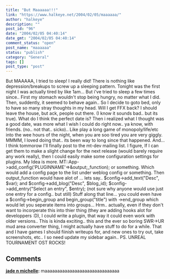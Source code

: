 ```yaml
---
title: "But Maaaaaa!!!"
link: "https://www.halkeye.net/2004/02/05/maaaaaa/"
author: "halkeye"
description: ""
post_id: "96"
date: "2004/02/05 04:40:14"
date_gmt: "2004/02/05 04:40:14"
comment_status: "open"
post_name: "maaaaaa"
status: "publish"
category: "General"
tags: []
post_type: "post"
---
```


But MAAAAA, I tried to sleep! I really did! There is nothing like depression/breakups to screw up a sleeping pattern. Tonight was the first night I was actually tired by like 1am... But i've tried to sleep a few times since.. First my stomach wouldn't stop being hungry, no matter what I did. Then, suddently, it seemed to behave again.. So I decide to goto bed, only to have so many stray thoughts in my head. Will I get FFX back? I should leave the house, but ack, people out there. (I know it sounds bad.. but its true). What do I think the perfect date is? Then i realized what I thought was a good date, was more what I wish I could do right now.. ya know, with friends. (no.. not that.. sicko).. Like play a long game of monopoly/life/etc into the wee hours of the night, when you are soo tired you are very giggly. MMMM, I loved doing that.. its been way to long since that happened. And... I think tommorow I'll finally post to the mt-dev mailing list. I figure, If I can get them to make a slight change for the next release (would barely require any work really), then I could easily make some configuration settings for plugins. My Idea is more. MT::App->add_config('PLUGINNAME'=>&output;_function); or something. Which would add a config page to the list under weblog config or something. Then output_function would have alot of ... lets say.. $config->add_text("Desc", \$var); and $config->add_blog("Desc", \$blog_id); $config->add_entry("Select an entry", \$entry); (not sure why anyone would use just one entry for a config.. but still) Stuff along that line... you could even have a $config->begin_group and begin_group("title") with ->end_group which would let you seperate items into groups... Hrm.. actually, even if they don't want to incorperate this into thier thing (they are adding hooks alot for developpers :D), I could write a plugin, that way it could even work with older versions.. This is kinda exciting.. this and the ever so boring SWR->UR mud area converter thing, I might actually have stuff to do for a while. That and I have games I should fiinish writeups for, and new ones to try out, take screenshots, etc.. I so need update my sidebar again.. PS. UNREAL TOURNAMENT OST ROCKS!

## Comments

**[jade n michelle](#55 "2004-03-29 01:38:07"):** maaaaaaaaaaaaaaaaaaaaaaaaaaaaaa

